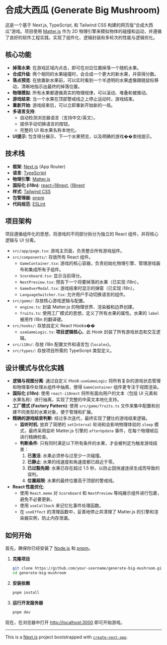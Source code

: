 # 合成大西瓜 (Generate Big Mushroom)

这是一个基于 Next.js, TypeScript, 和 Tailwind CSS 构建的网页版“合成大西瓜”游戏。项目使用 [Matter.js](https://brm.io/matter-js/) 作为 2D 物理引擎来模拟物体的碰撞和运动，并遵循了良好的软件工程实践，实现了组件化、逻辑封装和多轮次的性能与逻辑优化。

## 核心功能

- **掉落水果**: 在游戏区域内点击，即可在对应位置掉落一个随机水果。
- **合成升级**: 两个相同的水果碰撞时，会合成一个更大的新水果，并获得分数。
- **落点预览**: 在放置新水果前，可以实时看到一个半透明的水果虚像跟随鼠标移动，清晰地指示出最终的掉落位置。
- **物理模拟**: 所有水果都遵循真实的物理规律，可以滚动、堆叠和被推动。
- **游戏结束**: 当一个水果在顶部警戒线之上停止运动时，游戏结束。
- **重新开始**: 游戏结束后，可以立即重新开始新的一局。
- **多语言支持**:
    - 自动检测浏览器语言（支持中文/英文）。
    - 提供手动切换语言的按钮。
    - 完整的 UI 和水果名称本地化。
- **UI提示**: 包含得分展示、下一个水果预览，以及明确的游戏��束线提示。

## 技术栈

- **框架**: [Next.js](https://nextjs.org/) (App Router)
- **语言**: [TypeScript](https://www.typescriptlang.org/)
- **物理引擎**: [Matter.js](https://brm.io/matter-js/)
- **国际化 (i18n)**: [react-i18next](https://react.i18next.com/), [i18next](https://www.i18next.com/)
- **样式**: [Tailwind CSS](https://tailwindcss.com/)
- **包管理器**: [pnpm](https://pnpm.io/)
- **代码规范**: [ESLint](https://eslint.org/)

## 项目架构

项目遵循组件化的思想，将游戏的不同部分拆分为独立的 React 组件，并将核心逻辑与 UI 分离。

-   `src/app/page.tsx`: 游戏主页面，负责整合所有游戏组件。
-   `src/components/`: 存放所有 React 组件。
    -   `GameContainer.tsx`: 游戏的核心容器，负责初始化物理引擎、管理游戏画布和集成所有子组件。
    -   `Scoreboard.tsx`: 显示当前得分。
    -   `NextPreview.tsx`: 预告下一个将要掉落的水果（已实现 i18n）。
    -   `GameOverModal.tsx`: 游戏结束时显示的弹窗（已实现 i18n）。
    -   `LanguageSwitcher.tsx`: 允许用户手动切换语言的组件。
-   `src/game/`: 存放核心游戏逻辑与配置。
    -   `engine.ts`: 封装 Matter.js 的物理世界、渲染器和边界创建。
    -   `fruits.ts`: 使用工厂模式的思想，定义了所有水果的属性。水果的 `label` 被用作 i18n 的翻译键。
-   `src/hooks/`: 存放自定义 React Hooks��
    -   `useGameLogic.ts`: **项目逻辑核心**。此 Hook 封装了所有游戏状态和交互逻辑。
-   `src/i18n/`: 存放 i18n 配置文件和语言包 (`locales`)。
-   `src/types/`: 存放项目所需的 TypeScript 类型定义。

## 设计模式与优化实践

- **逻辑与视图分离**: 通过自定义 Hook `useGameLogic` 将所有复杂的游戏状态管理和物理事件处理从组件中抽离，使得 `GameContainer` 组件更专注于视图渲染。
- **国际化 (i18n)**: 使用 `react-i18next` 将所有面向用户的文本（包括 UI 元素和水果名称）进行抽离，实现了完整的中英文本地化支持。
- **工厂模式 (Factory Pattern)**: 使用 `src/game/fruits.ts` 文件来集中配置和创建不同类型的水果对象，便于管理和扩展。
- **精确的游戏结束判断**: 经过多次迭代，最终实现了健壮的游戏结束逻辑。
    - **监听时机**: 放弃了简陋的 `setInterval` 轮询和会影响物理体验的 `sleep` 模式，最终采用监听 Matter.js 引擎的 `afterUpdate` 事件，在每个物理帧后进行精确检查。
    - **判断条件**: 只有同时满足以下所有条件的水果，才会被判定为触发游戏结束：
        1.  **已激活**: 水果必须参与过至少一次碰撞。
        2.  **已静止**: 水果的线速度和角速度都已趋近于零。
        3.  **已过豁免期**: 水果已存在超过 1.5 秒，以防止因快速连续生成而导致的误判。
        4.  **位置超限**: 水果的最终位置高于顶部的警戒线。
- **React 性能优化**:
    -   使用 `React.memo` 对 `Scoreboard` 和 `NextPreview` 等纯展示组件进行包裹，避免不必要更新。
    -   使用 `useCallback` 来记忆化事件处理函数。
    -   在 `useEffect` 的清理函数中，妥善地停止并清理了 Matter.js 的引擎和渲染器实例，防止内存泄漏。

## 如何开始

首先，确保你已经安装了 [Node.js](https://nodejs.org/) 和 [pnpm](https://pnpm.io/installation)。

1.  **克隆项目**
    ```bash
    git clone https://github.com/your-username/generate-big-mushroom.git
    cd generate-big-mushroom
    ```

2.  **安装依赖**
    ```bash
    pnpm install
    ```

3.  **运行开发服务器**
    ```bash
    pnpm dev
    ```

现在，在浏览器中打开 [http://localhost:3000](http://localhost:3000) 即可开始游戏。

---

This is a [Next.js](https://nextjs.org/) project bootstrapped with [`create-next-app`](https://github.com/vercel/next.js/tree/canary/packages/create-next-app).